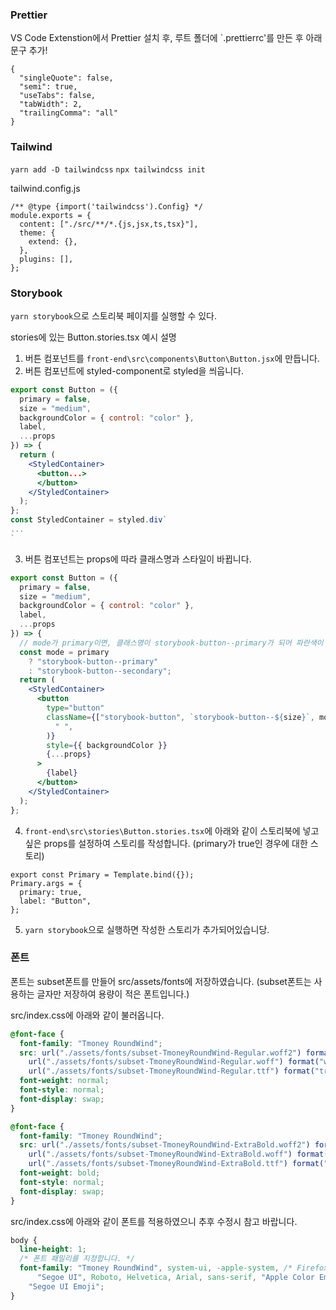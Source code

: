 ### Prettier

VS Code Extenstion에서 Prettier 설치 후,
루트 폴더에 `.prettierrc'를 만든 후 아래 문구 추가!

```
{
  "singleQuote": false,
  "semi": true,
  "useTabs": false,
  "tabWidth": 2,
  "trailingComma": "all"
}
```

### Tailwind

`yarn add -D tailwindcss`
`npx tailwindcss init`

tailwind.config.js

```
/** @type {import('tailwindcss').Config} */
module.exports = {
  content: ["./src/**/*.{js,jsx,ts,tsx}"],
  theme: {
    extend: {},
  },
  plugins: [],
};
```

### Storybook

`yarn storybook`으로 스토리북 페이지를 실행할 수 있다.

stories에 있는 Button.stories.tsx 예시 설명

1. 버튼 컴포넌트를 `front-end\src\components\Button\Button.jsx`에 만듭니다.
2. 버튼 컴포넌트에 styled-component로 styled을 씌웁니다.

```jsx
export const Button = ({
  primary = false,
  size = "medium",
  backgroundColor = { control: "color" },
  label,
  ...props
}) => {
  return (
    <StyledContainer>
      <button...>
      </button>
    </StyledContainer>
  );
};
const StyledContainer = styled.div`
...
`
```

3. 버튼 컴포넌트는 props에 따라 클래스명과 스타일이 바뀝니다.

```jsx
export const Button = ({
  primary = false,
  size = "medium",
  backgroundColor = { control: "color" },
  label,
  ...props
}) => {
  // mode가 primary이면, 클래스명이 storybook-button--primary가 되어 파란색이 됨
  const mode = primary
    ? "storybook-button--primary"
    : "storybook-button--secondary";
  return (
    <StyledContainer>
      <button
        type="button"
        className={["storybook-button", `storybook-button--${size}`, mode].join(
          " ",
        )}
        style={{ backgroundColor }}
        {...props}
      >
        {label}
      </button>
    </StyledContainer>
  );
};
```

4. `front-end\src\stories\Button.stories.tsx`에 아래와 같이 스토리북에 넣고 싶은 props를 설정하여 스토리를 작성합니다. (primary가 true인 경우에 대한 스토리)

```tsx
export const Primary = Template.bind({});
Primary.args = {
  primary: true,
  label: "Button",
};
```

5. `yarn storybook`으로 실행하면 작성한 스토리가 추가되어있습니당.

### 폰트

폰트는 subset폰트를 만들어 src/assets/fonts에 저장하였습니다.
(subset폰트는 사용하는 글자만 저장하여 용량이 적은 폰트입니다.)

src/index.css에 아래와 같이 불러옵니다.

```css
@font-face {
  font-family: "Tmoney RoundWind";
  src: url("./assets/fonts/subset-TmoneyRoundWind-Regular.woff2") format("woff2"),
    url("./assets/fonts/subset-TmoneyRoundWind-Regular.woff") format("woff"),
    url("./assets/fonts/subset-TmoneyRoundWind-Regular.ttf") format("truetype");
  font-weight: normal;
  font-style: normal;
  font-display: swap;
}

@font-face {
  font-family: "Tmoney RoundWind";
  src: url("./assets/fonts/subset-TmoneyRoundWind-ExtraBold.woff2") format("woff2"),
    url("./assets/fonts/subset-TmoneyRoundWind-ExtraBold.woff") format("woff"),
    url("./assets/fonts/subset-TmoneyRoundWind-ExtraBold.ttf") format("truetype");
  font-weight: bold;
  font-style: normal;
  font-display: swap;
}
```

src/index.css에 아래와 같이 폰트를 적용하였으니 추후 수정시 참고 바랍니다.

```css
body {
  line-height: 1;
  /* 폰트 패밀리를 지정합니다. */
  font-family: "Tmoney RoundWind", system-ui, -apple-system, /* Firefox supports this but not yet `system-ui` */
      "Segoe UI", Roboto, Helvetica, Arial, sans-serif, "Apple Color Emoji",
    "Segoe UI Emoji";
}
```
